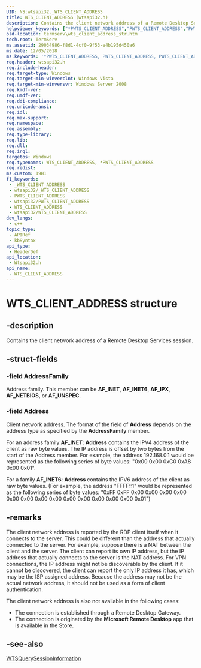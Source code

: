 ```yaml
---
UID: NS:wtsapi32._WTS_CLIENT_ADDRESS
title: WTS_CLIENT_ADDRESS (wtsapi32.h)
description: Contains the client network address of a Remote Desktop Services session.
helpviewer_keywords: ["*PWTS_CLIENT_ADDRESS","PWTS_CLIENT_ADDRESS","PWTS_CLIENT_ADDRESS structure pointer [Remote Desktop Services]","WTS_CLIENT_ADDRESS","WTS_CLIENT_ADDRESS structure [Remote Desktop Services]","_win32_wts_client_address_str","termserv.wts_client_address_str","wtsapi32/PWTS_CLIENT_ADDRESS","wtsapi32/WTS_CLIENT_ADDRESS"]
old-location: termserv\wts_client_address_str.htm
tech.root: TermServ
ms.assetid: 29034986-f8d1-4cf0-9f53-e4b195d450a6
ms.date: 12/05/2018
ms.keywords: '*PWTS_CLIENT_ADDRESS, PWTS_CLIENT_ADDRESS, PWTS_CLIENT_ADDRESS structure pointer [Remote Desktop Services], WTS_CLIENT_ADDRESS, WTS_CLIENT_ADDRESS structure [Remote Desktop Services], _win32_wts_client_address_str, termserv.wts_client_address_str, wtsapi32/PWTS_CLIENT_ADDRESS, wtsapi32/WTS_CLIENT_ADDRESS'
req.header: wtsapi32.h
req.include-header: 
req.target-type: Windows
req.target-min-winverclnt: Windows Vista
req.target-min-winversvr: Windows Server 2008
req.kmdf-ver: 
req.umdf-ver: 
req.ddi-compliance: 
req.unicode-ansi: 
req.idl: 
req.max-support: 
req.namespace: 
req.assembly: 
req.type-library: 
req.lib: 
req.dll: 
req.irql: 
targetos: Windows
req.typenames: WTS_CLIENT_ADDRESS, *PWTS_CLIENT_ADDRESS
req.redist: 
ms.custom: 19H1
f1_keywords:
 - _WTS_CLIENT_ADDRESS
 - wtsapi32/_WTS_CLIENT_ADDRESS
 - PWTS_CLIENT_ADDRESS
 - wtsapi32/PWTS_CLIENT_ADDRESS
 - WTS_CLIENT_ADDRESS
 - wtsapi32/WTS_CLIENT_ADDRESS
dev_langs:
 - c++
topic_type:
 - APIRef
 - kbSyntax
api_type:
 - HeaderDef
api_location:
 - Wtsapi32.h
api_name:
 - WTS_CLIENT_ADDRESS
---
```


# WTS_CLIENT_ADDRESS structure


## -description

Contains 
    the client network address of a Remote Desktop Services session.

## -struct-fields

### -field AddressFamily

Address family. This member can be <b>AF_INET</b>, <b>AF_INET6</b>, <b>AF_IPX</b>, <b>AF_NETBIOS</b>, or <b>AF_UNSPEC</b>.

### -field Address

Client network address. The format of the field of <b>Address</b> depends on the address type as specified by the <b>AddressFamily</b> member.

For an address family **AF_INET**: **Address** contains the IPV4 address of the client as raw byte values. The IP address is offset by two bytes from the start of the Address member. For example, the address 192.168.0.1 would be represented as the following series of byte values: "0x00 0x00 0xC0 0xA8 0x00 0x01".


For a family <b>AF_INET6</b>: <b>Address </b> contains the IPV6 address of the client as raw byte values. (For example, the address "FFFF::1" would be represented as the following series of byte values: "0xFF 0xFF 0x00 0x00  0x00 0x00  0x00 0x00  0x00 0x00  0x00 0x00  0x00 0x00  0x00 0x01")

## -remarks

The client network address is reported by the RDP client itself when it connects to the server. This could be different than the address that actually connected to the server. For example, suppose there is a NAT between the client and the server. The client can report its own IP address, but the IP address that actually connects to the server is the NAT address. For VPN connections, the IP address might not be discoverable by the client. If it cannot be discovered, the client can report the only IP address it has, which may be the ISP assigned address. Because the address may not be the actual network address, it should not be used as a form of client authentication.
    
The client network address is also not available in the following cases:
- The connection is established through a Remote Desktop Gateway.
- The connection is originated by the **Microsoft Remote Desktop** app that is available in the Store.

## -see-also

<a href="/windows/desktop/api/wtsapi32/nf-wtsapi32-wtsquerysessioninformationa">WTSQuerySessionInformation</a>
